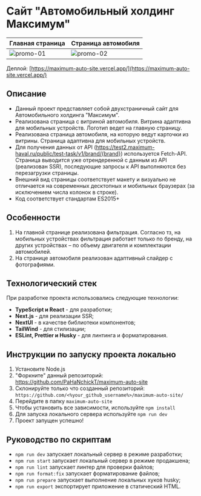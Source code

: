 # Сайт "Автомобильный холдинг Максимум"

| Главная страница                                                                             | Страница автомобиля                                                                          |
| -------------------------------------------------------------------------------------------- | -------------------------------------------------------------------------------------------- |
| ![promo-01](https://github.com/user-attachments/assets/573b88f7-05be-478d-889e-eebe84501cef) | ![promo-02](https://github.com/user-attachments/assets/daa95d5f-1962-446a-9580-c57224885eb0) |

Деплой: [https://maximum-auto-site.vercel.app/](https://maximum-auto-site.vercel.app/)

## Описание

- Данный проект представляет собой двухстраничный сайт для Автомобильного холдинга "Максимум".
- Реализована страница с витриной автомобиля. Витрина адаптивна для мобильных устройств. Логотип ведет на главную страницу.
- Реализована страница автомобиля, на которую ведут карточки из витрины. Страница адаптивна для мобильных устройств.
- Для получения данных от API (https://test2.maximum-haval.ru/public/test-task/v1/brand/{brand}) используется Fetch-API. Страница выводится уже отрендеренной с данным из API (реализован SSR), последующие запросы к API выполняются без перезагрузки страницы.
- Внешний вид страницы соответствует макету и визуально не отличается на современных десктопных и мобильных браузерах (за исключением числа колонок в строке).
- Код соответствует стандартам ES2015+

## Особенности

1. На главной странице реализована фильтрация. Согласно тз, на мобильных устройствах фильтрация работает только по бренду, на других устройствах – по объему двигателя и комплектации автомобилей.
2. На странице автомобиля реализован адаптивный слайдер с фотографиями.


## Технологический стек

При разработке проекта использовались следующие технологии:

- **TypeScript и React** - для разработки;
- **Next.js** - для реализации SSR;
- **NextUI** - в качестве библиотеки компонентов;
- **TailWind** - для стилизации;
- **ESLint, Prettier и Husky** - для линтинга и форматирования.

## Инструкции по запуску проекта локально

1. Установите Node.js
2. "Форкните" данный репозиторий: https://github.com/PaHaNchickT/maximum-auto-site
3. Склонируйте только что созданный репозиторий: `https://github.com/<%your_github_username%>/maximum-auto-site/`
4. Перейдите в папку `maximum-auto-site`
5. Чтобы установить все зависимости, используйте `npm install`
6. Для запуска локального сервера используйте `npm run dev`
7. Проект запущен успешно!

## Руководство по скриптам

- `npm run dev` запускает локальный сервер в режиме разработки;
- `npm run start` запускает локальный сервер в режиме продакшена;
- `npm run lint` запускает линтер для проверки файлов;
- `npm run format:fix` запускает форматирование файлов;
- `npm run prepare` запускает выполнение локальных хуков husky;
- `npm run export` экспортирует приложение в статический HTML.


